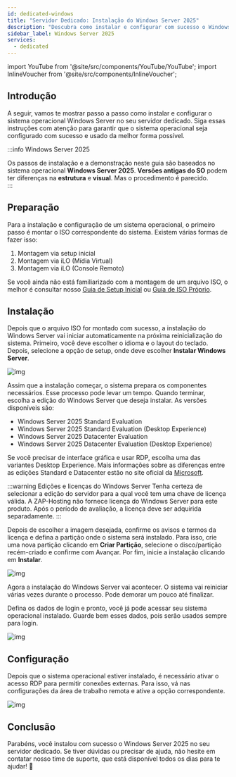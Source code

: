 ```yaml
---
id: dedicated-windows
title: "Servidor Dedicado: Instalação do Windows Server 2025"
description: "Descubra como instalar e configurar com sucesso o Windows Server 2025 no seu servidor dedicado para desempenho máximo → Saiba mais agora"
sidebar_label: Windows Server 2025
services:
  - dedicated
---
```


import YouTube from '@site/src/components/YouTube/YouTube';
import InlineVoucher from '@site/src/components/InlineVoucher';

## Introdução
A seguir, vamos te mostrar passo a passo como instalar e configurar o sistema operacional Windows Server no seu servidor dedicado. Siga essas instruções com atenção para garantir que o sistema operacional seja configurado com sucesso e usado da melhor forma possível.



:::info Windows Server 2025

Os passos de instalação e a demonstração neste guia são baseados no sistema operacional **Windows Server 2025**. **Versões antigas do SO** podem ter diferenças na **estrutura** e **visual**. Mas o procedimento é parecido.  
:::



<InlineVoucher />

## Preparação
Para a instalação e configuração de um sistema operacional, o primeiro passo é montar o ISO correspondente do sistema. Existem várias formas de fazer isso:

1. Montagem via setup inicial
2. Montagem via iLO (Mídia Virtual)
3. Montagem via iLO (Console Remoto)

Se você ainda não está familiarizado com a montagem de um arquivo ISO, o melhor é consultar nosso [Guia de Setup Inicial](dedicated-setup.md) ou [Guia de ISO Próprio](dedicated-iso.md).



## Instalação

Depois que o arquivo ISO for montado com sucesso, a instalação do Windows Server vai iniciar automaticamente na próxima reinicialização do sistema. Primeiro, você deve escolher o idioma e o layout do teclado. Depois, selecione a opção de setup, onde deve escolher **Instalar Windows Server**.

![img](https://screensaver01.zap-hosting.com/index.php/s/gW4cr5WDGYEdBzw/download)

Assim que a instalação começar, o sistema prepara os componentes necessários. Esse processo pode levar um tempo. Quando terminar, escolha a edição do Windows Server que deseja instalar. As versões disponíveis são:

- Windows Server 2025 Standard Evaluation
- Windows Server 2025 Standard Evaluation (Desktop Experience)
- Windows Server 2025 Datacenter Evaluation
- Windows Server 2025 Datacenter Evaluation (Desktop Experience)

Se você precisar de interface gráfica e usar RDP, escolha uma das variantes Desktop Experience. Mais informações sobre as diferenças entre as edições Standard e Datacenter estão no site oficial da [Microsoft](https://learn.microsoft.com/en-us/windows-server/get-started/editions-comparison?pivots=windows-server-2025).

:::warning Edições e licenças do Windows Server
Tenha certeza de selecionar a edição do servidor para a qual você tem uma chave de licença válida. A ZAP-Hosting não fornece licença do Windows Server para este produto. Após o período de avaliação, a licença deve ser adquirida separadamente.
:::

Depois de escolher a imagem desejada, confirme os avisos e termos da licença e defina a partição onde o sistema será instalado. Para isso, crie uma nova partição clicando em **Criar Partição**, selecione o disco/partição recém-criado e confirme com Avançar. Por fim, inicie a instalação clicando em **Instalar**.

![img](https://screensaver01.zap-hosting.com/index.php/s/2RQcBKiqoJE9MAg/download)

Agora a instalação do Windows Server vai acontecer. O sistema vai reiniciar várias vezes durante o processo. Pode demorar um pouco até finalizar.

Defina os dados de login e pronto, você já pode acessar seu sistema operacional instalado. Guarde bem esses dados, pois serão usados sempre para login.

![img](https://screensaver01.zap-hosting.com/index.php/s/FiXwH85pT24DYnJ/download)



## Configuração

Depois que o sistema operacional estiver instalado, é necessário ativar o acesso RDP para permitir conexões externas. Para isso, vá nas configurações da área de trabalho remota e ative a opção correspondente.

![img](https://screensaver01.zap-hosting.com/index.php/s/gCCcTzpn69LpgSr/download)



## Conclusão
Parabéns, você instalou com sucesso o Windows Server 2025 no seu servidor dedicado. Se tiver dúvidas ou precisar de ajuda, não hesite em contatar nosso time de suporte, que está disponível todos os dias para te ajudar! 🙂

<InlineVoucher />